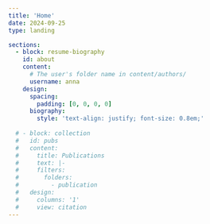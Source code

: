 ```yaml
---
title: 'Home'
date: 2024-09-25
type: landing

sections:
  - block: resume-biography
    id: about
    content:
      # The user's folder name in content/authors/
      username: anna
    design:
      spacing:
        padding: [0, 0, 0, 0]
      biography:
        style: 'text-align: justify; font-size: 0.8em;'
        
  # - block: collection
  #   id: pubs
  #   content:
  #     title: Publications
  #     text: |-
  #     filters:
  #       folders:
  #         - publication
  #   design:
  #     columns: '1'
  #     view: citation
---
```


